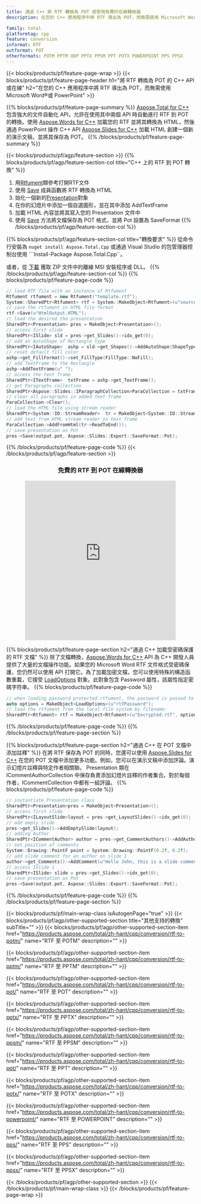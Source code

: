 ```yaml
---
title: 通過 C++ 將 RTF 轉換為 POT 或使用免費的在線轉換器
description: 在您的 C++ 應用程序中將 RTF 導出為 POT，而無需使用 Microsoft Word of PowerPoint 或在線。在集成代碼之前快速測試免費的 POT 到 CSV 在線轉換器。

family: total
platformtag: cpp
feature: conversion
informat: RTF
outformat: POT
otherformats: POTM PPTM ODP PPTX PPSM PPT POTX POWERPOINT PPS PPSX
---
```

{{< blocks/products/pf/feature-page-wrap >}}
{{< blocks/products/pf/feature-page-header h1="將 RTF 轉換為 POT 的 C++ API 或在線" h2="在您的 C++ 應用程序中將 RTF 導出為 POT，而無需使用 Microsoft Word&reg;或 PowerPoint" >}}

{{% blocks/products/pf/feature-page-summary %}}
[Aspose.Total for C++](https://products.aspose.com/total/cpp/) 包含強大的文件自動化 API，允許在使用其中兩個 API 時自動進行 RTF 到 POT 的轉換。使用 [Aspose.Words for C++](https://products.aspose.com/words/cpp/) 加載您的 RTF 並將其轉換為 HTML，然後通過 PowerPoint 操作 C++ API [Aspose.Slides for C++](https://products.aspose.com/slides/cpp/) 加載 HTML 創建一個新的演示文稿，並將其保存為 POT。 
{{% /blocks/products/pf/feature-page-summary  %}}

{{< blocks/products/pf/agp/feature-section >}}
{{% blocks/products/pf/agp/feature-section-col title="C++ 上的 RTF 到 POT 轉換" %}}
1. 用[Rtfument](https://reference.aspose.com/words/cpp/class/aspose.words.rtfument)類參考打開RTF文件
2. 使用 [Save](https://reference.aspose.com/words/cpp/class/aspose.words.rtfument#save_stdbasicostream_saveoptions) 成員函數將 RTF 轉換為 HTML
3. 始化一個新的[Presentation](https://reference.aspose.com/slides/cpp/class/aspose.slides.presentation)對象
4. 在你的幻燈片中添加一個自選圖形，並在其中添加 AddTextFrame
5. 加載 HTML 內容並將其寫入您的 Presentation 文件中
6. 使用 [Save](https://reference.aspose.com/slides/cpp/class/aspose.slides.presentation#afcd59ec697bf05c10f78c3869de2ec9e) 方法將文檔保存為 POT 格式，並將 Pot 設置為 SaveFormat
{{% /blocks/products/pf/agp/feature-section-col %}}

{{% blocks/products/pf/agp/feature-section-col title="轉換要求" %}}
從命令行安裝為 ```nuget install Aspose.Total.Cpp``` 或通過 Visual Studio 的包管理器控制台使用 ```Install-Package Aspose.Total.Cpp``。

或者，從 [下載](https://releases.aspose.com/total/cpp) 獲取 ZIP 文件中的離線 MSI 安裝程序或 DLL。
{{% /blocks/products/pf/agp/feature-section-col %}}
{{% blocks/products/pf/feature-page-code %}}

```cpp
// load RTF file with an instance of Rtfument
Rtfument rtfument = new Rtfument("template.rtf");
System::SharedPtr<Rtfument> rtf = System::MakeObject<Rtfument>(u"sourceFile.rtf");
// save the rtfument in HTML file format
rtf->Save(u"HtmlOutput.HTML");
// load the desired the presentation
SharedPtr<Presentation> pres = MakeObject<Presentation>();
// access first slide
SharedPtr<ISlide> sld = pres->get_Slides()->idx_get(0);
// add an AutoShape of Rectangle type
SharedPtr<IAutoShape>  ashp = sld->get_Shapes()->AddAutoShape(ShapeType::Rectangle, 10, 10, 700, 500);
// reset default fill color
ashp->get_FillFormat()->set_FillType(FillType::NoFill);
// add TextFrame to the Rectangle
ashp->AddTextFrame(u" ");
// access the text frame
SharedPtr<ITextFrame>  txtFrame = ashp->get_TextFrame();
// get Paragraphs collection
SharedPtr<Aspose::Slides::IParagraphCollection>ParaCollection = txtFrame->get_Paragraphs();
// clear all paragraphs in added text frame
ParaCollection->Clear();
// load the HTML file using stream reader
SharedPtr<System::IO::StreamReader>  tr = MakeObject<System::IO::StreamReader>(HtmlOutput.HTML);
// add text from HTML stream reader in text frame
ParaCollection->AddFromHtml(tr->ReadToEnd());
// save presentation as Pot
pres->Save(output.pot, Aspose::Slides::Export::SaveFormat::Pot);                  
```


{{% /blocks/products/pf/feature-page-code %}}
{{< /blocks/products/pf/agp/feature-section >}}

<div class="container-fluid agp-content bg-white aboutfile box-1 vh100 section nopbtm">
<div class=container>
<div class=row>
<div class="demobox tc col-md-12 padding-0" align="center">

<h3>免費的 RTF 到 POT 在線轉換器</h3>

<iframe style="border: none; height: 426px;" scrolling="no" src="https://total-conversion-app-65z5r2lp.qa.k8s.dynabic.com/?to=pot&from=rtf" id="child-iframe" width="80%"></iframe>

</div></div>
</div></div>

{{% blocks/products/pf/feature-page-section  h2="通過 C++ 加載受密碼保護的 RTF 文檔" %}}
除了文檔轉換，[Aspose.Words for C++](https://products.aspose.com/words/cpp/) API 為 C++ 開發人員提供了大量的文檔操作功能。如果您的 Microsoft Word RTF 文件格式受密碼保護，您仍然可以使用 API 打開它。為了加載加密文檔，您可以使用特殊的構造函數重載，它接受 [LoadOptions](https://reference.aspose.com/words/cpp/class/aspose.words.loading.load_options) 對象。此對象包含 Password 屬性，該屬性指定密碼字符串。
{{% blocks/products/pf/feature-page-code %}}

```cpp
// when loading password protected rtfument, the password is passed to the rtfument's constructor using a LoadOptions object.
auto options = MakeObject<LoadOptions>(u"rtfPassword");
// load the rtfument from the local file system by filename:
SharedPtr<Rtfument> rtf = MakeObject<Rtfument>(u"Encrypted.rtf", options);
```

{{% /blocks/products/pf/feature-page-code  %}}
{{% /blocks/products/pf/feature-page-section %}}

{{% blocks/products/pf/feature-page-section  h2="通過 C++ 在 POT 文檔中添加註釋" %}}
在將 RTF 保存為 POT 的同時，您還可以使用 [Aspose.Slides for C++](https://products.aspose.com/slides/cpp/) 在您的 POT 文檔中添加更多功能。例如，您可以在演示文稿中添加評論。演示幻燈片註釋與特定作者相關聯。 Presentation 類在 ICommentAuthorCollection 中保存負責添加幻燈片註釋的作者集合。對於每個作者，ICommentCollection 中都有一組評論。
{{% blocks/products/pf/feature-page-code %}}

```cpp
// instantiate Presentation class
SharedPtr<Presentation>pres = MakeObject<Presentation>();
// access first slide
SharedPtr<ILayoutSlide>layout = pres->get_LayoutSlides()->idx_get(0);
// add empty slide
pres->get_Slides()->AddEmptySlide(layout);
// adding Author
SharedPtr<ICommentAuthor> author = pres->get_CommentAuthors()->AddAuthor(u"John Doe", u"MF");
// set position of comments
System::Drawing::PointF point = System::Drawing::PointF(0.2f, 0.2f);
// add slide comment for an author on slide 1
author->get_Comments()->AddComment(u"Hello John, this is a slide comment", pres->get_Slides()->idx_get(1), point, DateTime::get_Now());
// access ISlide 1
SharedPtr<ISlide> slide = pres->get_Slides()->idx_get(0);
// save presentation as Pot
pres->Save(output.pot, Aspose::Slides::Export::SaveFormat::Pot);  
```

{{% /blocks/products/pf/feature-page-code  %}}
{{% /blocks/products/pf/feature-page-section %}}

{{< blocks/products/pf/main-wrap-class isAutogenPage="true" >}}
{{< blocks/products/pf/agp/other-supported-section title="其他支持的轉換" subTitle="" >}}
{{< blocks/products/pf/agp/other-supported-section-item href="https://products.aspose.com/total/zh-hant/cpp/conversion/rtf-to-potm/" name="RTF 至 POTM" description="" >}}

{{< blocks/products/pf/agp/other-supported-section-item href="https://products.aspose.com/total/zh-hant/cpp/conversion/rtf-to-pptm/" name="RTF 至 PPTM" description="" >}}

{{< blocks/products/pf/agp/other-supported-section-item href="https://products.aspose.com/total/zh-hant/cpp/conversion/rtf-to-pot/" name="RTF 至 POT" description="" >}}

{{< blocks/products/pf/agp/other-supported-section-item href="https://products.aspose.com/total/zh-hant/cpp/conversion/rtf-to-pptx/" name="RTF 至 PPTX" description="" >}}

{{< blocks/products/pf/agp/other-supported-section-item href="https://products.aspose.com/total/zh-hant/cpp/conversion/rtf-to-ppsm/" name="RTF 至 PPSM" description="" >}}

{{< blocks/products/pf/agp/other-supported-section-item href="https://products.aspose.com/total/zh-hant/cpp/conversion/rtf-to-ppt/" name="RTF 至 PPT" description="" >}}

{{< blocks/products/pf/agp/other-supported-section-item href="https://products.aspose.com/total/zh-hant/cpp/conversion/rtf-to-potx/" name="RTF 至 POTX" description="" >}}

{{< blocks/products/pf/agp/other-supported-section-item href="https://products.aspose.com/total/zh-hant/cpp/conversion/rtf-to-powerpoint/" name="RTF 至 POWERPOINT" description="" >}}

{{< blocks/products/pf/agp/other-supported-section-item href="https://products.aspose.com/total/zh-hant/cpp/conversion/rtf-to-pps/" name="RTF 至 PPS" description="" >}}

{{< blocks/products/pf/agp/other-supported-section-item href="https://products.aspose.com/total/zh-hant/cpp/conversion/rtf-to-ppsx/" name="RTF 至 PPSX" description="" >}}


{{< /blocks/products/pf/agp/other-supported-section >}}
{{< /blocks/products/pf/main-wrap-class >}}
{{< /blocks/products/pf/feature-page-wrap >}}